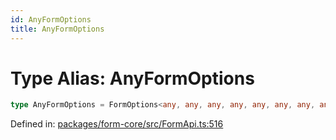 ```yaml
---
id: AnyFormOptions
title: AnyFormOptions
---
```


<!-- DO NOT EDIT: this page is autogenerated from the type comments -->

# Type Alias: AnyFormOptions

```ts
type AnyFormOptions = FormOptions<any, any, any, any, any, any, any, any, any, any, any, any>;
```

Defined in: [packages/form-core/src/FormApi.ts:516](https://github.com/TanStack/form/blob/main/packages/form-core/src/FormApi.ts#L516)
